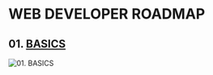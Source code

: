 # WEB DEVELOPER ROADMAP

## 01. [BASICS](docs/01-basics.md)

![01. BASICS](http://www.plantuml.com/plantuml/proxy?cache=no&src=https://raw.githubusercontent.com/mrPronin/edu-web/main/diagrams/01-basics.iuml)
